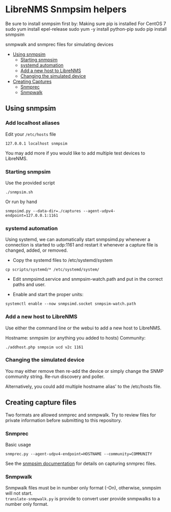 # LibreNMS Snmpsim helpers

Be sure to install snmpsim first by:
  Making sure pip is installed
    For CentOS 7
      sudo yum install epel-release
      sudo yum -y install python-pip
      sudo pip install snmpsim

snmpwalk and snmprec files for simulating devices

 * [Using snmpsim](#using-snmpsim)
     * [Starting snmpsim](#starting-snmpsim)
     * [systemd automation](#systemd-automation)
     * [Add a new host to LibreNMS](#add-a-new-host-to-librenms)
     * [Changing the simulated device](#changing-the-simulated-device)
 * [Creating Captures](#creating-capture-files)
     * [Snmprec](#snmprec)
     * [Snmpwalk](#snmpwalk)

## Using snmpsim

### Add localhost aliases
Edit your `/etc/hosts` file
```
127.0.0.1 localhost snmpsim
```
You may add more if you would like to add multiple test devices to LibreNMS.

### Starting snmpsim
Use the provided script
```
./snmpsim.sh
```

Or run by hand
```
snmpsimd.py --data-dir=./captures --agent-udpv4-endpoint=127.0.0.1:1161
```

### systemd automation
Using systemd, we can automatically start snmpsimd.py whenever a connection is started to udp:1161
and restart it whenever a capture file is changed, added, or removed.

 * Copy the systemd files to /etc/systemd/system
```
cp scripts/systemd/* /etc/systemd/system/
```
 * Edit snmpsimd.service and snmpsim-watch.path and put in the correct paths and user.

 * Enable and start the proper units:
```
systemctl enable --now snmpsimd.socket snmpsim-watch.path
```


### Add a new host to LibreNMS
Use either the command line or the webui to add a new host to LibreNMS.

Hostname: snmpsim (or anything you added to hosts)
Community: <The name of the file you want to simulate>

```
./addhost.php snmpsim ucd v2c 1161

```


### Changing the simulated device

You may either remove then re-add the device or simply change the SNMP community string.
Re-run discovery and poller.

Alternatively, you could add multiple hostname alias' to the /etc/hosts file.


## Creating capture files

Two formats are allowed snmprec and snmpwalk.
Try to review files for private information before submitting to this repository.

### Snmprec
Basic usage
```
snmprec.py --agent-udpv4-endpoint=HOSTNAME --community=COMMUNITY
```
See the [snmpsim documentation](http://snmpsim.sourceforge.net/snapshotting.html) for details on capturing snmprec files.

### Snmpwalk
Snmpwalk files must be in number only format (-On), otherwise, snmpsim will not start.  
`translate-snmpwalk.py` is provide to convert user provide snmpwalks to a number only format.
